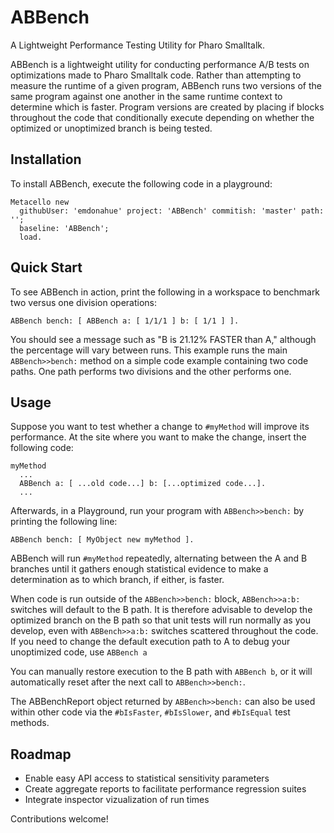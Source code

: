 # ABBench
A Lightweight Performance Testing Utility for Pharo Smalltalk.

ABBench is a lightweight utility for conducting performance A/B tests on optimizations made to Pharo Smalltalk code. Rather than attempting to measure the runtime of a given program, ABBench runs two versions of the same program against one another in the same runtime context to determine which is faster. Program versions are created by placing if blocks throughout the code that conditionally execute depending on whether the optimized or unoptimized branch is being tested.

## Installation

To install ABBench, execute the following code in a playground:

```smalltalk
Metacello new
  githubUser: 'emdonahue' project: 'ABBench' commitish: 'master' path: ''; 
  baseline: 'ABBench';
  load.
```

## Quick Start

To see ABBench in action, print the following in a workspace to benchmark two versus one division operations:

```smalltalk
ABBench bench: [ ABBench a: [ 1/1/1 ] b: [ 1/1 ] ].
```

You should see a message such as  "B is 21.12% FASTER than A," although the percentage will vary between runs. This example runs the main `ABBench>>bench:` method on a simple code example containing two code paths. One path performs two divisions and the other performs one.

## Usage

Suppose you want to test whether a change to `#myMethod` will improve its performance. At the site where you want to make the change, insert the following code:

```smalltalk
myMethod
  ...
  ABBench a: [ ...old code...] b: [...optimized code...].
  ...
```
Afterwards, in a Playground, run your program with `ABBench>>bench:` by printing the following line:

```smalltalk
ABBench bench: [ MyObject new myMethod ].
```
ABBench will run `#myMethod` repeatedly, alternating between the A and B branches until it gathers enough statistical evidence to make a determination as to which branch, if either, is faster.

When code is run outside of the `ABBench>>bench:` block, `ABBench>>a:b:` switches will default to the B path. It is therefore advisable to develop the optimized branch on the B path so that unit tests will run normally as you develop, even with `ABBench>>a:b:` switches scattered throughout the code. If you need to change the default execution path to A to debug your unoptimized code, use `ABBench a`

You can manually restore execution to the B path with `ABBench b`, or it will automatically reset after the next call to `ABBench>>bench:`.

The ABBenchReport object returned by `ABBench>>bench:` can also be used within other code via the `#bIsFaster`, `#bIsSlower`, and `#bIsEqual` test methods.

## Roadmap
- Enable easy API access to statistical sensitivity parameters
- Create aggregate reports to facilitate performance regression suites
- Integrate inspector vizualization of run times

Contributions welcome!
